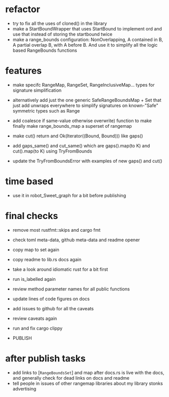 # refactor

- try to fix all the uses of cloned() in the library
- make a StartBoundWrapper that uses StartBound to implement ord and
  use that instead of storing the startbound twice
- make a range_bounds configuration: NonOverlapping, A contained in B,
  A partial overlap B, with A before B. And use it to simplify all the
  logic based RangeBounds functions

# features

- make specifc RangeMap, RangeSet, RangeInclusiveMap... types for signature
  simplification
- alternatively add just the one generic SafeRangeBoundsMap + Set that
  just add unwraps everywhere to simplify signatures on known-"Safe"
  symmetric types such as Range

- add coalesce if same-value otherwise overwrite) function to make
  finally make range_bounds_map a superset of rangemap

- make cut() return and Ok(Iterator((Bound, Bound))) like gaps()
- add gaps_same() and cut_same() which are gaps().map(to K) and
  cut().map(to K) using TryFromBounds
- update the TryFromBoundsError with examples of new gaps() and cut()

# time based

- use it in robot_Sweet_graph for a bit before publishing

# final checks

- remove most rustfmt::skips and cargo fmt
- check toml meta-data, github meta-data and readme opener
- copy map to set again
- copy readme to lib.rs docs again
- take a look around idiomatic rust for a bit first
- run is_labelled again
- review method parameter names for all public functions
- update lines of code figures on docs
- add issues to github for all the caveats
- review caveats again
- run and fix cargo clippy

- PUBLISH

# after publish tasks

- add links to [`RangeBoundsSet`] and map after docs.rs is live with
  the docs, and generally check for dead links on docs and readme
- tell people in issues of other rangemap libraries about my library
  stonks advertising

